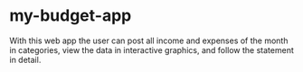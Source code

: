 # my-budget-app
With this web app the user can post all income and expenses of the month in categories, view the data in interactive graphics, and follow the statement in detail.
